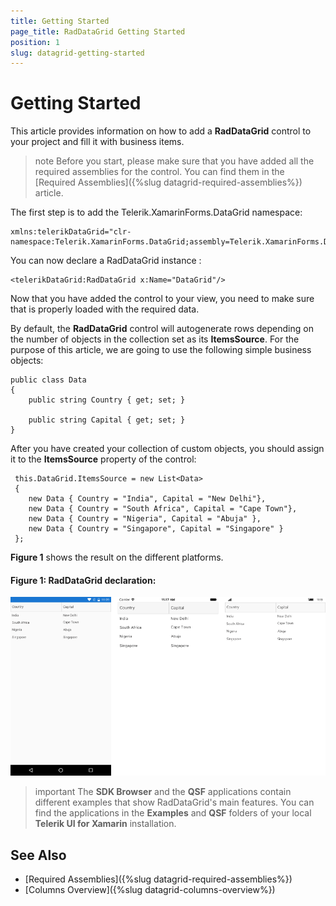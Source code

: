 ```yaml
---
title: Getting Started
page_title: RadDataGrid Getting Started
position: 1
slug: datagrid-getting-started
---
```


# Getting Started #

This article provides information on how to add a **RadDataGrid** control to your project and fill it with business items.
 
>note Before you start, please make sure that you have added all the required assemblies for the control. You can find them in the [Required Assemblies]({%slug datagrid-required-assemblies%}) article.

The first step is to add the Telerik.XamarinForms.DataGrid namespace:

	xmlns:telerikDataGrid="clr-namespace:Telerik.XamarinForms.DataGrid;assembly=Telerik.XamarinForms.DataGrid"

You can now declare a RadDataGrid instance :
	
	<telerikDataGrid:RadDataGrid x:Name="DataGrid"/>

Now that you have added the control to your view, you need to make sure that is properly loaded with the required data. 

By default, the **RadDataGrid** control will autogenerate rows depending on the number of objects in the collection set as its **ItemsSource**. For the purpose of this article, we are going to use the following simple business objects:

 	public class Data
	{
    	public string Country { get; set; }

    	public string Capital { get; set; }
	}

After you have created your collection of custom objects, you should assign it to the **ItemsSource** property of the control:

 	 this.DataGrid.ItemsSource = new List<Data>
 	 {
     	new Data { Country = "India", Capital = "New Delhi"},
     	new Data { Country = "South Africa", Capital = "Cape Town"},
     	new Data { Country = "Nigeria", Capital = "Abuja" },
     	new Data { Country = "Singapore", Capital = "Singapore" } 
	 };

**Figure 1** shows the result on the different platforms.

#### Figure 1: RadDataGrid declaration:
![datagrid-itemssource](../images/datagrid-itemssource.png)

>important The **SDK Browser** and the **QSF** applications contain different examples that show RadDataGrid's main features. You can find the applications in the **Examples** and **QSF** folders of your local **Telerik UI for Xamarin** installation.

## See Also

* [Required Assemblies]({%slug datagrid-required-assemblies%})
* [Columns Overview]({%slug datagrid-columns-overview%})
